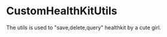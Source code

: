 CustomHealthKitUtils
====================

The utils is used to "save,delete,query" healthkit by a cute girl.
